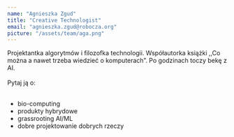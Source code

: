 ```yaml
---
name: "Agnieszka Zgud"
title: "Creative Technologist"
email: "agnieszka.zgud@robocza.org"
picture: "/assets/team/aga.png"
---
```

Projektantka algorytmów i filozofka technologii. Współautorka książki ,,Co można a nawet trzeba wiedzieć o komputerach”. Po godzinach toczy bekę z AI.
<br>
<br>
<span class="uppercase">Pytaj ją o:</span>
<br>
<br>
- bio-computing
- produkty hybrydowe
- grassrooting AI/ML
- dobre projektowanie dobrych rzeczy

